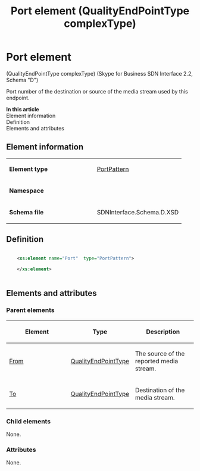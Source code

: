 ﻿---
title: Port element (QualityEndPointType complexType) 
TOCTitle: Port element (QualityEndPointType complexType)
ms:assetid: 2d2389d4-5e8c-fc4b-bc8a-17687813eaf6
ms:mtpsurl: https://msdn.microsoft.com/library/Mt170939(v=office.16)
ms:contentKeyID: 65855514
ms.date: 08/24/2015
mtps_version: v=office.16
dev_langs:
- xml
---

# Port element 

(QualityEndPointType complexType) (Skype for Business SDN Interface 2.2, Schema "D")

Port number of the destination or source of the media stream used by this endpoint.


**In this article**  
Element information  
Definition  
Elements and attributes  

## Element information

<table>
<colgroup>
<col style="width: 50%" />
<col style="width: 50%" />
</colgroup>
<tbody>
<tr class="odd">
<td><p><strong>Element type</strong></p></td>
<td><p><a href="portpattern-simpletype-skype-for-business-sdn-interface-2-2-schema-d.md">PortPattern</a></p></td>
</tr>
<tr class="even">
<td><p><strong>Namespace</strong></p></td>
<td><p></p></td>
</tr>
<tr class="odd">
<td><p><strong>Schema file</strong></p></td>
<td><p>SDNInterface.Schema.D.XSD</p></td>
</tr>
</tbody>
</table>


## Definition

```xml

    <xs:element name="Port"  type="PortPattern">
    
    </xs:element>
  
```

## Elements and attributes

### Parent elements

<table>
<colgroup>
<col style="width: 33%" />
<col style="width: 33%" />
<col style="width: 33%" />
</colgroup>
<thead>
<tr class="header">
<th><p>Element</p></th>
<th><p>Type</p></th>
<th><p>Description</p></th>
</tr>
</thead>
<tbody>
<tr class="odd">
<td><p><a href="from-element-qualitytype-complextype-skype-for-business-sdn-interface-2-2-schema-d.md">From</a></p></td>
<td><p><a href="qualityendpointtype-complextype-skype-for-business-sdn-interface-2-2-schema-d.md">QualityEndPointType</a></p></td>
<td><p>The source of the reported media stream.</p></td>
</tr>
<tr class="even">
<td><p><a href="to-element-qualitytype-complextype-skype-for-business-sdn-interface-2-2-schema-d.md">To</a></p></td>
<td><p><a href="qualityendpointtype-complextype-skype-for-business-sdn-interface-2-2-schema-d.md">QualityEndPointType</a></p></td>
<td><p>Destination of the media stream.</p></td>
</tr>
</tbody>
</table>


### Child elements

None.

### Attributes

None.

